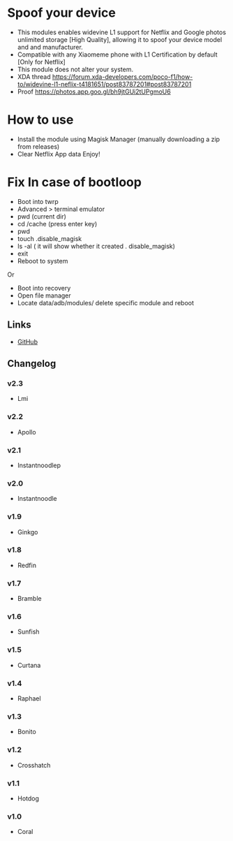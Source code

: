 # Spoof your device
* This modules enables widevine L1 support for Netflix and Google photos unlimited storage [High Quality], allowing it to spoof your device model and and manufacturer.
* Compatible with any Xiaomeme phone with L1 Certification by default [Only for Netflix]
* This module does not alter your system.
* XDA thread https://forum.xda-developers.com/poco-f1/how-to/widevine-l1-neflix-t4181651/post83787201#post83787201
* Proof https://photos.app.goo.gl/bh9jtGUi2tUPgmoU6

# How to use 

* Install the module using Magisk Manager (manually downloading a zip from releases)
* Clear Netflix App data 
  Enjoy!

# Fix In case of bootloop

* Boot into twrp 
* Advanced > terminal emulator
* pwd (current dir)
* cd /cache (press enter key)
* pwd
* touch .disable_magisk
* ls -al ( it will show whether it created . disable_magisk)
* exit
* Reboot to system

Or 

* Boot into recovery
* Open file manager
* Locate data/adb/modules/ delete specific module and reboot


## Links
- [GitHub](https://github.com/cyberelon/device-spoof) 

## Changelog
### v2.3
- Lmi
### v2.2
- Apollo
### v2.1
- Instantnoodlep
### v2.0
- Instantnoodle
### v1.9
- Ginkgo
### v1.8
- Redfin
### v1.7
- Bramble
### v1.6
- Sunfish
### v1.5
- Curtana
### v1.4
- Raphael
### v1.3
- Bonito
### v1.2
- Crosshatch
### v1.1
- Hotdog
### v1.0
- Coral
